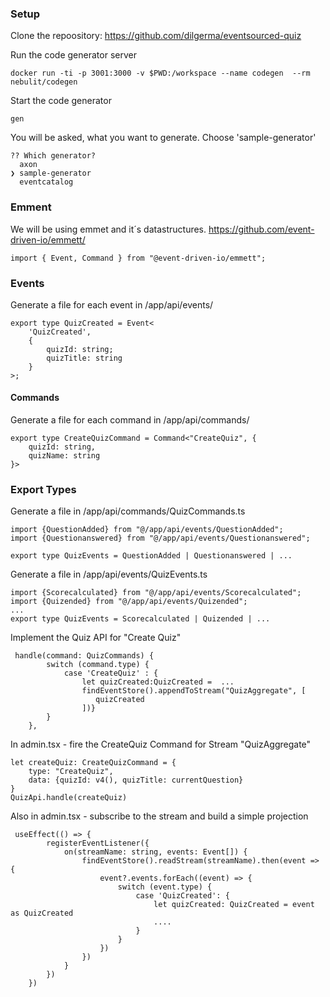 
### Setup

Clone the repoository:
https://github.com/dilgerma/eventsourced-quiz

Run the code generator server

```
docker run -ti -p 3001:3000 -v $PWD:/workspace --name codegen  --rm nebulit/codegen
```

Start the code generator
```
gen
```

You will be asked, what you want to generate. Choose 'sample-generator'

```
?? Which generator? 
  axon 
❯ sample-generator 
  eventcatalog 
```


### Emment

We will be using emmet and it´s datastructures.
https://github.com/event-driven-io/emmett/

```
import { Event, Command } from "@event-driven-io/emmett";
```

### Events

Generate a file for each event in /app/api/events/

```
export type QuizCreated = Event<
    'QuizCreated',
    {
        quizId: string;
        quizTitle: string
    }
>;
```

#### Commands

Generate a file for each command in /app/api/commands/

```
export type CreateQuizCommand = Command<"CreateQuiz", {
    quizId: string,
    quizName: string
}>
```

### Export Types

Generate a file in /app/api/commands/QuizCommands.ts

```
import {QuestionAdded} from "@/app/api/events/QuestionAdded";
import {Questionanswered} from "@/app/api/events/Questionanswered";

export type QuizEvents = QuestionAdded | Questionanswered | ...
```

Generate a file in /app/api/events/QuizEvents.ts

```
import {Scorecalculated} from "@/app/api/events/Scorecalculated";
import {Quizended} from "@/app/api/events/Quizended";
...
export type QuizEvents = Scorecalculated | Quizended | ...
```

Implement the Quiz API for "Create Quiz"
```
 handle(command: QuizCommands) {
        switch (command.type) {
            case 'CreateQuiz' : {
                let quizCreated:QuizCreated =  ...
                findEventStore().appendToStream("QuizAggregate", [
                   quizCreated
                ])}
        }
    },
```

In admin.tsx - fire the CreateQuiz Command for Stream "QuizAggregate"

```
let createQuiz: CreateQuizCommand = {
    type: "CreateQuiz",
    data: {quizId: v4(), quizTitle: currentQuestion}
}
QuizApi.handle(createQuiz)
```

Also in admin.tsx - subscribe to the stream and build a simple projection

```
 useEffect(() => {
        registerEventListener({
            on(streamName: string, events: Event[]) {
                findEventStore().readStream(streamName).then(event => {
                    event?.events.forEach((event) => {
                        switch (event.type) {
                            case 'QuizCreated': {
                                let quizCreated: QuizCreated = event as QuizCreated
                                ....
                            }
                        }
                    })
                })
            }
        })
    })
```
